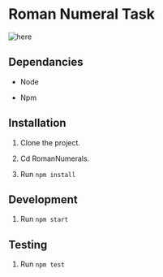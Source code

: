 # Roman Numeral Task

![here](http://g.recordit.co/Q09tWXT69U.gif)

## Dependancies

- Node

- Npm

## Installation

1. Clone the project.

2. Cd RomanNumerals.

3. Run `npm install`

## Development

1. Run `npm start`

## Testing

1. Run `npm test`
